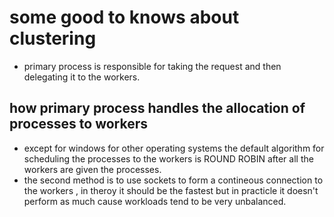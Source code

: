 # some good to knows about clustering

- primary process is responsible for taking the request and then delegating it to the workers.

## how primary process handles the allocation of processes to workers
- except for windows for other operating systems the default algorithm for scheduling the processes to the workers is ROUND ROBIN after all the workers are given the processes.
- the second method is to use sockets to form a contineous connection to the workers , in theroy it should be the fastest but in practicle it doesn't perform as much cause workloads tend to be very unbalanced. 

